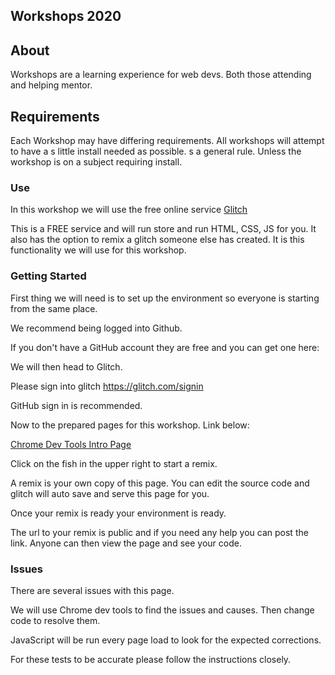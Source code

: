 ## Workshops 2020

## About

Workshops are a learning experience for web devs. Both those attending and helping mentor.

## Requirements

Each Workshop may have differing requirements. All workshops will attempt to have a s little install needed as possible. s a general rule. Unless the workshop is on a subject requiring install.

### Use

In this workshop we will use the free online service [Glitch]((https://glitch.com/))

This is a FREE service and will run store and run HTML, CSS, JS for you. It also has the option to remix a glitch someone else has created. It is this functionality we will use for this workshop.

### Getting Started

First thing we will need is to set up the environment so everyone is starting from the same place.

We recommend being logged into Github.

If you don't have a GitHub account they are free and you can get one here:

We will then head to Glitch.

Please sign into glitch https://glitch.com/signin

GitHub sign in is recommended.

Now to the prepared pages for this workshop. Link below:

[Chrome Dev Tools Intro Page](https://eug-web-devs-dev-tools.glitch.me/)

Click on the fish in the upper right to start a remix.

A remix is your own copy of this page. You can edit the source code and glitch will auto save and serve this page for you.

Once your remix is ready your environment is ready.

The url to your remix is public and if you need any help you can post the link. Anyone can then view the page and see your code.

### Issues

There are several issues with this page.

We will use Chrome dev tools to find the issues and causes. Then change code to resolve them.

JavaScript will be run every page load to look for the expected corrections.

For these tests to be accurate please follow the instructions closely.





